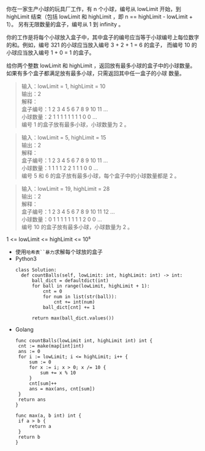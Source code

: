 你在一家生产小球的玩具厂工作，有 n 个小球，编号从 lowLimit 开始，到 highLimit 结束（包括 lowLimit 和 highLimit ，即 n == highLimit - lowLimit + 1）。
另有无限数量的盒子，编号从 1 到 infinity 。     
        
你的工作是将每个小球放入盒子中，其中盒子的编号应当等于小球编号上每位数字的和。例如，编号 321 的小球应当放入编号 3 + 2 + 1 = 6 的盒子，
而编号 10 的小球应当放入编号 1 + 0 = 1 的盒子。            
            
给你两个整数 lowLimit 和 highLimit ，返回放有最多小球的盒子中的小球数量。如果有多个盒子都满足放有最多小球，只需返回其中任一盒子的小球
数量。       



> 输入：lowLimit = 1, highLimit = 10           
> 输出：2         
> 解释：           
> 盒子编号：1 2 3 4 5 6 7 8 9 10 11 ...             
> 小球数量：2 1 1 1 1 1 1 1 1 0  0  ...               
> 编号 1 的盒子放有最多小球，小球数量为 2 。                


> 输入：lowLimit = 5, highLimit = 15        
> 输出：2        
> 解释：           
> 盒子编号：1 2 3 4 5 6 7 8 9 10 11 ...         
> 小球数量：1 1 1 1 2 2 1 1 1 0  0  ...          
> 编号 5 和 6 的盒子放有最多小球，每个盒子中的小球数量都是 2 。           


> 输入：lowLimit = 19, highLimit = 28     
> 输出：2           
> 解释：            
> 盒子编号：1 2 3 4 5 6 7 8 9 10 11 12 ...           
> 小球数量：0 1 1 1 1 1 1 1 1 2  0  0  ...             
> 编号 10 的盒子放有最多小球，小球数量为 2 。          

1 <= lowLimit <= highLimit <= 10⁵          
           
+ 使用`哈希表``暴力`求解每个球放的盒子
+ Python3
  ```python3
  class Solution:
    def countBalls(self, lowLimit: int, highLimit: int) -> int:
        ball_dict = defaultdict(int)
        for ball in range(lowLimit, highLimit + 1):
            cnt = 0
            for num in list(str(ball)):
                cnt += int(num)
            ball_dict[cnt] += 1

        return max(ball_dict.values())
  ```
 + Golang 
   ```golang
   func countBalls(lowLimit int, highLimit int) int {
   	cnt := make(map[int]int)
   	ans := 0
   	for i := lowLimit; i <= highLimit; i++ {
   		sum := 0
   		for x := i; x > 0; x /= 10 {
   			sum += x % 10
   		}
   		cnt[sum]++
   		ans = max(ans, cnt[sum])
   	}
   	return ans
   }
   
   func max(a, b int) int {
   	if a > b {
   		return a
   	}
   	return b
   }
   ```
